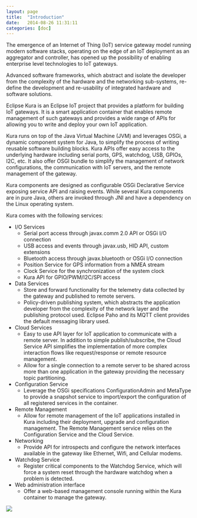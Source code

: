 ```yaml
---
layout: page
title:  "Introduction"
date:   2014-08-26 11:31:11
categories: [doc]
---
```


The emergence of an Internet of Thing (IoT) service gateway model running modern software stacks, operating on the edge of an IoT deployment as an aggregator and controller, has opened up the possibility of enabling enterprise level technologies to IoT gateways.

Advanced software frameworks, which abstract and isolate the developer from the complexity of the hardware and the networking sub-systems, re-define the development and re-usability of integrated hardware and software solutions.

Eclipse Kura is an Eclipse IoT project that provides a platform for building IoT gateways. It is a smart application container that enables remote management of such gateways and provides a wide range of APIs for allowing you to write and deploy your own IoT application.

Kura runs on top of the Java Virtual Machine (JVM) and leverages OSGi, a dynamic component system for Java, to simplify the process of writing reusable software building blocks. Kura APIs offer  easy access to the underlying hardware including serial ports, GPS, watchdog, USB, GPIOs, I2C, etc. It also offer OSGI bundle to simplify the management of network configurations, the communication with IoT servers, and the remote management of the gateway.

Kura components are designed as configurable OSGi Declarative Service exposing service API and raising events. While several Kura components are in pure Java, others are invoked through JNI and have a dependency on the Linux operating system.

Kura  comes with the following services:

<ul>
  <li>I/O Services
    <ul>
      <li>Serial port access through javax.comm 2.0 API or OSGi I/O connection</li>
      <li>USB access and events through javax.usb, HID API, custom extensions</li>
      <li>Bluetooth access through javax.bluetooth or OSGi I/O connection</li>
      <li>Position Service for GPS information from a NMEA stream</li>
      <li>Clock Service for the synchronization of the system clock</li>
      <li>Kura API for GPIO/PWM/I2C/SPI access</li>
    </ul>
  </li>
  <li>Data Services
    <ul>
      <li>Store and forward functionality for the telemetry data collected by the gateway and published to remote servers.</li>
      <li>Policy-driven publishing system, which abstracts the application developer from the complexity of the network layer and the
      publishing protocol used. Eclipse Paho and its MQTT client provides the default messaging library used.</li>
    </ul>
  </li>
  <li>Cloud Services
    <ul>
      <li>Easy to use API layer for IoT application to communicate with a remote server. In addition to simple publish/subscribe,
      the Cloud Service API simplifies the implementation of more complex interaction flows like request/response or remote resource management.</li>
      <li>Allow for a single connection to a remote server to be shared across more than one application in the gateway providing the necessary topic partitioning.</li>
    </ul>
  </li>
  <li>Configuration Service
    <ul>
      <li>Leverage the OSGi specifications ConfigurationAdmin and MetaType to provide a snapshot service to import/export the configuration of all registered services in the container.</li>
    </ul>
  </li>
  <li>Remote Management
    <ul>
      <li>Allow for remote management of the IoT applications installed in Kura including their deployment, upgrade and configuration management. The Remote Management
      service relies on the Configuration Service and the Cloud Service.</li>
    </ul>
  </li>
  <li>Networking
    <ul>
      <li>Provide API for introspects and configure the network interfaces available in the gateway like Ethernet, Wifi, and Cellular modems.</li>
    </ul>
  </li>
  <li>Watchdog Service
    <ul>
      <li>Register critical components to the Watchdog Service, which will force a system reset through the hardware watchdog when a problem is detected.</li>
    </ul>
  </li>
  <li>Web administration interface
    <ul>
      <li>Offer a web-based management console running within the Kura container to manage the gateway.</li>
    </ul>
  </li>
</ul>



</ul>
<img src="{{ site.baseurl }}/assets/images/intro.png"/>
